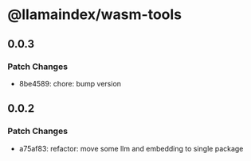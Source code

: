# @llamaindex/wasm-tools

## 0.0.3

### Patch Changes

- 8be4589: chore: bump version

## 0.0.2

### Patch Changes

- a75af83: refactor: move some llm and embedding to single package
